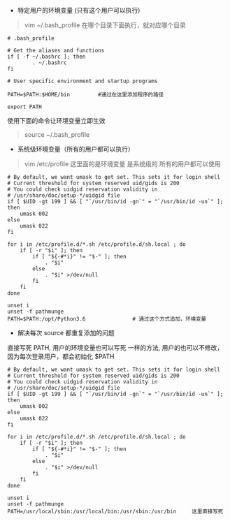 - 特定用户的环境变量   (只有这个用户可以执行)

> vim ~/.bash_profile     在哪个目录下面执行，就对应哪个目录

```shell
# .bash_profile

# Get the aliases and functions
if [ -f ~/.bashrc ]; then
        . ~/.bashrc
fi

# User specific environment and startup programs

PATH=$PATH:$HOME/bin         #通过在这里添加程序的路径

export PATH

```

使用下面的命令让环境变量立即生效

> source ~/.bash_profile



- 系统级环境变量（所有的用户都可以执行）

> vim /etc/profile  这里面的是环境变量 是系统级的  所有的用户都可以使用  

```shell
# By default, we want umask to get set. This sets it for login shell
# Current threshold for system reserved uid/gids is 200
# You could check uidgid reservation validity in
# /usr/share/doc/setup-*/uidgid file
if [ $UID -gt 199 ] && [ "`/usr/bin/id -gn`" = "`/usr/bin/id -un`" ]; then
    umask 002
else
    umask 022
fi

for i in /etc/profile.d/*.sh /etc/profile.d/sh.local ; do
    if [ -r "$i" ]; then
        if [ "${-#*i}" != "$-" ]; then
            . "$i"
        else
            . "$i" >/dev/null
        fi
    fi
done

unset i
unset -f pathmunge
PATH=$PATH:/opt/Python3.6               # 通过这个方式追加，环境变量
```



- 解决每次 source 都重复添加的问题

直接写死 PATH, 用户的环境变量也可以写死 一样的方法, 用户的也可以不修改，因为每次登录用户，都会初始化 $PATH

```shell
# By default, we want umask to get set. This sets it for login shell
# Current threshold for system reserved uid/gids is 200
# You could check uidgid reservation validity in
# /usr/share/doc/setup-*/uidgid file
if [ $UID -gt 199 ] && [ "`/usr/bin/id -gn`" = "`/usr/bin/id -un`" ]; then
    umask 002
else
    umask 022
fi

for i in /etc/profile.d/*.sh /etc/profile.d/sh.local ; do
    if [ -r "$i" ]; then
        if [ "${-#*i}" != "$-" ]; then
            . "$i"
        else
            . "$i" >/dev/null
        fi
    fi
done

unset i
unset -f pathmunge
PATH=/usr/local/sbin:/usr/local/bin:/usr/sbin:/usr/bin     这里直接写死
```

